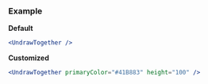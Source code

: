 ### Example

**Default**
```jsx
<UndrawTogether />
```

**Customized**
```jsx
<UndrawTogether primaryColor="#41B883" height="100" />
```
